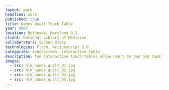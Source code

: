 ```yaml
---
layout: work
headline: work
published: true
title: Names Quilt Touch Table
year: 2007
location: Bethesda, Maryland U.S.
client: National Library of Medicine
collaborators: Second Story
technologies: Flash, Actionscript 2.0
categories: touchscreen, interactive-table
description: Two interactive touch tables allow users to pan and zoom through hi-resolution images of the Names Quilts
images:
  - src: nlm_names_quilt_01.jpg
  - src: nlm_names_quilt_02.jpg
  - src: nlm_names_quilt_03.jpg
  - src: nlm_names_quilt_05.jpg
---
```

